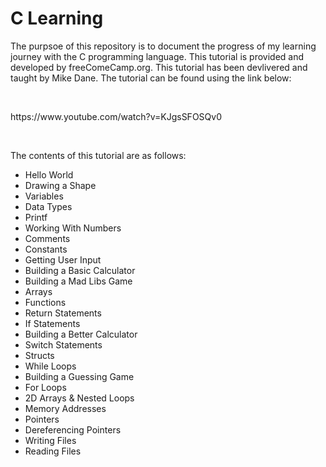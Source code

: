 <h1>C Learning</h1>

<p>The purpsoe of this repository is to document the progress of my learning journey with the C programming language. This tutorial is provided and developed by freeComeCamp.org. This tutorial has been devlivered and taught by Mike Dane. The tutorial can be found using the link below:</p>
<br>
<p>https://www.youtube.com/watch?v=KJgsSFOSQv0</p>
<br>
<p>The contents of this tutorial are as follows:</p>
<ul>
  <li>Hello World</li>
  <li>Drawing a Shape</li>
  <li>Variables</li>
  <li>Data Types</li>
  <li>Printf</li>
  <li>Working With Numbers</li>
  <li>Comments</li>
  <li>Constants</li>
  <li>Getting User Input</li>
  <li>Building a Basic Calculator</li>
  <li>Building a Mad Libs Game</li>
  <li>Arrays</li>
  <li>Functions</li>
  <li>Return Statements</li>
  <li>If Statements</li>
  <li>Building a Better Calculator</li>
  <li>Switch Statements</li>
  <li>Structs</li>
  <li>While Loops</li>
  <li>Building a Guessing Game</li>
  <li>For Loops</li>
  <li>2D Arrays & Nested Loops</li>
  <li>Memory Addresses</li>
  <li>Pointers</li>
  <li>Dereferencing Pointers</li>
  <li>Writing Files</li>
  <li>Reading Files</li>
</ul>
